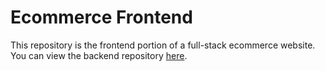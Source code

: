 # Ecommerce Frontend 
This repository is the frontend portion of a full-stack ecommerce website.
You can view the backend repository 
<a href="https://github.com/hazeltonbw/ecommerce-backend" target="_blank" rel="noopener">here</a>.

